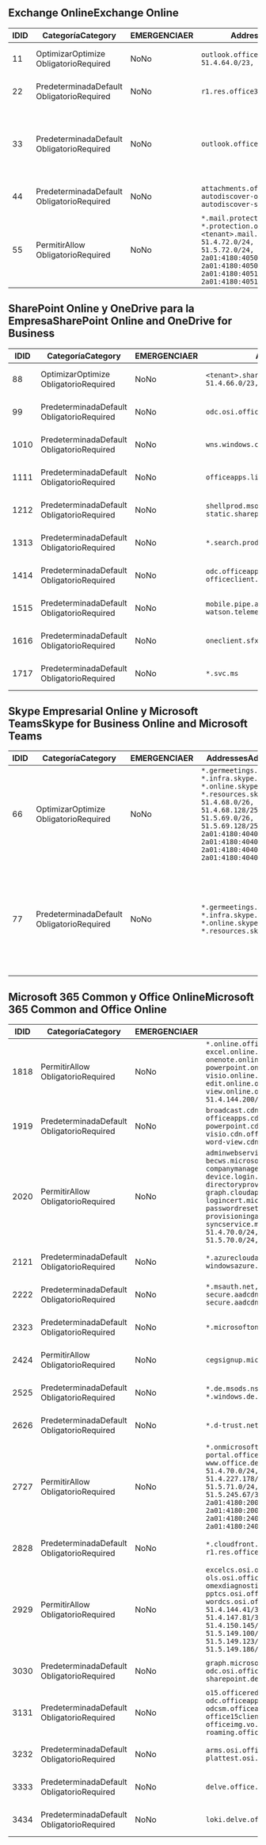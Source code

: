 <!--THIS FILE IS AUTOMATICALLY GENERATED. MANUAL CHANGES WILL BE OVERWRITTEN.-->
<!--Please contact the Office 365 Endpoints team with any questions.-->
<!--Germany endpoints version 2019042900-->
<!--File generated 2019-04-29 11:00:14.8121-->

## <a name="exchange-online"></a><span data-ttu-id="5415c-101">Exchange Online</span><span class="sxs-lookup"><span data-stu-id="5415c-101">Exchange Online</span></span>

<span data-ttu-id="5415c-102">ID</span><span class="sxs-lookup"><span data-stu-id="5415c-102">ID</span></span> | <span data-ttu-id="5415c-103">Categoría</span><span class="sxs-lookup"><span data-stu-id="5415c-103">Category</span></span> | <span data-ttu-id="5415c-104">EMERGENCIA</span><span class="sxs-lookup"><span data-stu-id="5415c-104">ER</span></span> | <span data-ttu-id="5415c-105">Addresses</span><span class="sxs-lookup"><span data-stu-id="5415c-105">Addresses</span></span> | <span data-ttu-id="5415c-106">Puertos</span><span class="sxs-lookup"><span data-stu-id="5415c-106">Ports</span></span>
-- | -------------------- | -- | ------------------------------------------------------------------------------------------------------------------------------------------------------------------------------------------------------------------------------------------------------------ | -------------------------------
<span data-ttu-id="5415c-107">1</span><span class="sxs-lookup"><span data-stu-id="5415c-107">1</span></span> | <span data-ttu-id="5415c-108">Optimizar</span><span class="sxs-lookup"><span data-stu-id="5415c-108">Optimize</span></span><BR><span data-ttu-id="5415c-109">Obligatorio</span><span class="sxs-lookup"><span data-stu-id="5415c-109">Required</span></span> | <span data-ttu-id="5415c-110">No</span><span class="sxs-lookup"><span data-stu-id="5415c-110">No</span></span> | `outlook.office.de`<BR>`51.4.64.0/23, 51.5.64.0/23` | <span data-ttu-id="5415c-111">**TCP:** 443, 80</span><span class="sxs-lookup"><span data-stu-id="5415c-111">**TCP:** 443, 80</span></span>
<span data-ttu-id="5415c-112">2</span><span class="sxs-lookup"><span data-stu-id="5415c-112">2</span></span> | <span data-ttu-id="5415c-113">Predeterminada</span><span class="sxs-lookup"><span data-stu-id="5415c-113">Default</span></span><BR><span data-ttu-id="5415c-114">Obligatorio</span><span class="sxs-lookup"><span data-stu-id="5415c-114">Required</span></span> | <span data-ttu-id="5415c-115">No</span><span class="sxs-lookup"><span data-stu-id="5415c-115">No</span></span> | `r1.res.office365.com` | <span data-ttu-id="5415c-116">**TCP:** 443, 80</span><span class="sxs-lookup"><span data-stu-id="5415c-116">**TCP:** 443, 80</span></span>
<span data-ttu-id="5415c-117">3</span><span class="sxs-lookup"><span data-stu-id="5415c-117">3</span></span> | <span data-ttu-id="5415c-118">Predeterminada</span><span class="sxs-lookup"><span data-stu-id="5415c-118">Default</span></span><BR><span data-ttu-id="5415c-119">Obligatorio</span><span class="sxs-lookup"><span data-stu-id="5415c-119">Required</span></span> | <span data-ttu-id="5415c-120">No</span><span class="sxs-lookup"><span data-stu-id="5415c-120">No</span></span> | `outlook.office.de` | <span data-ttu-id="5415c-121">**TCP:** 143, 25, 587, 993, 995</span><span class="sxs-lookup"><span data-stu-id="5415c-121">**TCP:** 143, 25, 587, 993, 995</span></span>
<span data-ttu-id="5415c-122">4</span><span class="sxs-lookup"><span data-stu-id="5415c-122">4</span></span> | <span data-ttu-id="5415c-123">Predeterminada</span><span class="sxs-lookup"><span data-stu-id="5415c-123">Default</span></span><BR><span data-ttu-id="5415c-124">Obligatorio</span><span class="sxs-lookup"><span data-stu-id="5415c-124">Required</span></span> | <span data-ttu-id="5415c-125">No</span><span class="sxs-lookup"><span data-stu-id="5415c-125">No</span></span> | `attachments.office365-net.de, autodiscover-outlook.office.de, autodiscover-s.outlook.de` | <span data-ttu-id="5415c-126">**TCP:** 443, 80</span><span class="sxs-lookup"><span data-stu-id="5415c-126">**TCP:** 443, 80</span></span>
<span data-ttu-id="5415c-127">5</span><span class="sxs-lookup"><span data-stu-id="5415c-127">5</span></span> | <span data-ttu-id="5415c-128">Permitir</span><span class="sxs-lookup"><span data-stu-id="5415c-128">Allow</span></span><BR><span data-ttu-id="5415c-129">Obligatorio</span><span class="sxs-lookup"><span data-stu-id="5415c-129">Required</span></span> | <span data-ttu-id="5415c-130">No</span><span class="sxs-lookup"><span data-stu-id="5415c-130">No</span></span> | `*.mail.protection.outlook.de, *.protection.outlook.de, <tenant>.mail.protection.outlook.de`<BR>`51.4.72.0/24, 51.4.80.0/27, 51.5.72.0/24, 51.5.80.0/27, 2a01:4180:4050:400::/64, 2a01:4180:4050:800::/64, 2a01:4180:4051:400::/64, 2a01:4180:4051:800::/64` | <span data-ttu-id="5415c-131">**TCP:** 25, 443</span><span class="sxs-lookup"><span data-stu-id="5415c-131">**TCP:** 25, 443</span></span>

## <a name="sharepoint-online-and-onedrive-for-business"></a><span data-ttu-id="5415c-132">SharePoint Online y OneDrive para la Empresa</span><span class="sxs-lookup"><span data-stu-id="5415c-132">SharePoint Online and OneDrive for Business</span></span>

<span data-ttu-id="5415c-133">ID</span><span class="sxs-lookup"><span data-stu-id="5415c-133">ID</span></span> | <span data-ttu-id="5415c-134">Categoría</span><span class="sxs-lookup"><span data-stu-id="5415c-134">Category</span></span> | <span data-ttu-id="5415c-135">EMERGENCIA</span><span class="sxs-lookup"><span data-stu-id="5415c-135">ER</span></span> | <span data-ttu-id="5415c-136">Addresses</span><span class="sxs-lookup"><span data-stu-id="5415c-136">Addresses</span></span> | <span data-ttu-id="5415c-137">Puertos</span><span class="sxs-lookup"><span data-stu-id="5415c-137">Ports</span></span>
-- | -------------------- | -- | ------------------------------------------------------------------------------ | ----------------
<span data-ttu-id="5415c-138">8</span><span class="sxs-lookup"><span data-stu-id="5415c-138">8</span></span> | <span data-ttu-id="5415c-139">Optimizar</span><span class="sxs-lookup"><span data-stu-id="5415c-139">Optimize</span></span><BR><span data-ttu-id="5415c-140">Obligatorio</span><span class="sxs-lookup"><span data-stu-id="5415c-140">Required</span></span> | <span data-ttu-id="5415c-141">No</span><span class="sxs-lookup"><span data-stu-id="5415c-141">No</span></span> | `<tenant>.sharepoint.de`<BR>`51.4.66.0/23, 51.5.66.0/23` | <span data-ttu-id="5415c-142">**TCP:** 443, 80</span><span class="sxs-lookup"><span data-stu-id="5415c-142">**TCP:** 443, 80</span></span>
<span data-ttu-id="5415c-143">9</span><span class="sxs-lookup"><span data-stu-id="5415c-143">9</span></span> | <span data-ttu-id="5415c-144">Predeterminada</span><span class="sxs-lookup"><span data-stu-id="5415c-144">Default</span></span><BR><span data-ttu-id="5415c-145">Obligatorio</span><span class="sxs-lookup"><span data-stu-id="5415c-145">Required</span></span> | <span data-ttu-id="5415c-146">No</span><span class="sxs-lookup"><span data-stu-id="5415c-146">No</span></span> | `odc.osi.office.de` | <span data-ttu-id="5415c-147">**TCP:** 443, 80</span><span class="sxs-lookup"><span data-stu-id="5415c-147">**TCP:** 443, 80</span></span>
<span data-ttu-id="5415c-148">10</span><span class="sxs-lookup"><span data-stu-id="5415c-148">10</span></span> | <span data-ttu-id="5415c-149">Predeterminada</span><span class="sxs-lookup"><span data-stu-id="5415c-149">Default</span></span><BR><span data-ttu-id="5415c-150">Obligatorio</span><span class="sxs-lookup"><span data-stu-id="5415c-150">Required</span></span> | <span data-ttu-id="5415c-151">No</span><span class="sxs-lookup"><span data-stu-id="5415c-151">No</span></span> | `wns.windows.com` | <span data-ttu-id="5415c-152">**TCP:** 443, 80</span><span class="sxs-lookup"><span data-stu-id="5415c-152">**TCP:** 443, 80</span></span>
<span data-ttu-id="5415c-153">11</span><span class="sxs-lookup"><span data-stu-id="5415c-153">11</span></span> | <span data-ttu-id="5415c-154">Predeterminada</span><span class="sxs-lookup"><span data-stu-id="5415c-154">Default</span></span><BR><span data-ttu-id="5415c-155">Obligatorio</span><span class="sxs-lookup"><span data-stu-id="5415c-155">Required</span></span> | <span data-ttu-id="5415c-156">No</span><span class="sxs-lookup"><span data-stu-id="5415c-156">No</span></span> | `officeapps.live.com` | <span data-ttu-id="5415c-157">**TCP:** 443, 80</span><span class="sxs-lookup"><span data-stu-id="5415c-157">**TCP:** 443, 80</span></span>
<span data-ttu-id="5415c-158">12</span><span class="sxs-lookup"><span data-stu-id="5415c-158">12</span></span> | <span data-ttu-id="5415c-159">Predeterminada</span><span class="sxs-lookup"><span data-stu-id="5415c-159">Default</span></span><BR><span data-ttu-id="5415c-160">Obligatorio</span><span class="sxs-lookup"><span data-stu-id="5415c-160">Required</span></span> | <span data-ttu-id="5415c-161">No</span><span class="sxs-lookup"><span data-stu-id="5415c-161">No</span></span> | `shellprod.msocdn.de, spoprod-a.akamaihd.net, static.sharepointonline.com` | <span data-ttu-id="5415c-162">**TCP:** 443, 80</span><span class="sxs-lookup"><span data-stu-id="5415c-162">**TCP:** 443, 80</span></span>
<span data-ttu-id="5415c-163">13</span><span class="sxs-lookup"><span data-stu-id="5415c-163">13</span></span> | <span data-ttu-id="5415c-164">Predeterminada</span><span class="sxs-lookup"><span data-stu-id="5415c-164">Default</span></span><BR><span data-ttu-id="5415c-165">Obligatorio</span><span class="sxs-lookup"><span data-stu-id="5415c-165">Required</span></span> | <span data-ttu-id="5415c-166">No</span><span class="sxs-lookup"><span data-stu-id="5415c-166">No</span></span> | `*.search.production.de.azuretrafficmanager.de` | <span data-ttu-id="5415c-167">**TCP:** 443</span><span class="sxs-lookup"><span data-stu-id="5415c-167">**TCP:** 443</span></span>
<span data-ttu-id="5415c-168">14</span><span class="sxs-lookup"><span data-stu-id="5415c-168">14</span></span> | <span data-ttu-id="5415c-169">Predeterminada</span><span class="sxs-lookup"><span data-stu-id="5415c-169">Default</span></span><BR><span data-ttu-id="5415c-170">Obligatorio</span><span class="sxs-lookup"><span data-stu-id="5415c-170">Required</span></span> | <span data-ttu-id="5415c-171">No</span><span class="sxs-lookup"><span data-stu-id="5415c-171">No</span></span> | `odc.officeapps.live.com, officeclient.microsoft.com` | <span data-ttu-id="5415c-172">**TCP:** 443, 80</span><span class="sxs-lookup"><span data-stu-id="5415c-172">**TCP:** 443, 80</span></span>
<span data-ttu-id="5415c-173">15</span><span class="sxs-lookup"><span data-stu-id="5415c-173">15</span></span> | <span data-ttu-id="5415c-174">Predeterminada</span><span class="sxs-lookup"><span data-stu-id="5415c-174">Default</span></span><BR><span data-ttu-id="5415c-175">Obligatorio</span><span class="sxs-lookup"><span data-stu-id="5415c-175">Required</span></span> | <span data-ttu-id="5415c-176">No</span><span class="sxs-lookup"><span data-stu-id="5415c-176">No</span></span> | `mobile.pipe.aria.microsoft.com, ssw.live.com, watson.telemetry.microsoft.com` | <span data-ttu-id="5415c-177">**TCP:** 443, 80</span><span class="sxs-lookup"><span data-stu-id="5415c-177">**TCP:** 443, 80</span></span>
<span data-ttu-id="5415c-178">16</span><span class="sxs-lookup"><span data-stu-id="5415c-178">16</span></span> | <span data-ttu-id="5415c-179">Predeterminada</span><span class="sxs-lookup"><span data-stu-id="5415c-179">Default</span></span><BR><span data-ttu-id="5415c-180">Obligatorio</span><span class="sxs-lookup"><span data-stu-id="5415c-180">Required</span></span> | <span data-ttu-id="5415c-181">No</span><span class="sxs-lookup"><span data-stu-id="5415c-181">No</span></span> | `oneclient.sfx.ms` | <span data-ttu-id="5415c-182">**TCP:** 443, 80</span><span class="sxs-lookup"><span data-stu-id="5415c-182">**TCP:** 443, 80</span></span>
<span data-ttu-id="5415c-183">17</span><span class="sxs-lookup"><span data-stu-id="5415c-183">17</span></span> | <span data-ttu-id="5415c-184">Predeterminada</span><span class="sxs-lookup"><span data-stu-id="5415c-184">Default</span></span><BR><span data-ttu-id="5415c-185">Obligatorio</span><span class="sxs-lookup"><span data-stu-id="5415c-185">Required</span></span> | <span data-ttu-id="5415c-186">No</span><span class="sxs-lookup"><span data-stu-id="5415c-186">No</span></span> | `*.svc.ms` | <span data-ttu-id="5415c-187">**TCP:** 443, 80</span><span class="sxs-lookup"><span data-stu-id="5415c-187">**TCP:** 443, 80</span></span>

## <a name="skype-for-business-online-and-microsoft-teams"></a><span data-ttu-id="5415c-188">Skype Empresarial Online y Microsoft Teams</span><span class="sxs-lookup"><span data-stu-id="5415c-188">Skype for Business Online and Microsoft Teams</span></span>

<span data-ttu-id="5415c-189">ID</span><span class="sxs-lookup"><span data-stu-id="5415c-189">ID</span></span> | <span data-ttu-id="5415c-190">Categoría</span><span class="sxs-lookup"><span data-stu-id="5415c-190">Category</span></span> | <span data-ttu-id="5415c-191">EMERGENCIA</span><span class="sxs-lookup"><span data-stu-id="5415c-191">ER</span></span> | <span data-ttu-id="5415c-192">Addresses</span><span class="sxs-lookup"><span data-stu-id="5415c-192">Addresses</span></span> | <span data-ttu-id="5415c-193">Puertos</span><span class="sxs-lookup"><span data-stu-id="5415c-193">Ports</span></span>
-- | -------------------- | -- | ----------------------------------------------------------------------------------------------------------------------------------------------------------------------------------------------------------------------------------------------- | --------------------------------------------------
<span data-ttu-id="5415c-194">6</span><span class="sxs-lookup"><span data-stu-id="5415c-194">6</span></span> | <span data-ttu-id="5415c-195">Optimizar</span><span class="sxs-lookup"><span data-stu-id="5415c-195">Optimize</span></span><BR><span data-ttu-id="5415c-196">Obligatorio</span><span class="sxs-lookup"><span data-stu-id="5415c-196">Required</span></span> | <span data-ttu-id="5415c-197">No</span><span class="sxs-lookup"><span data-stu-id="5415c-197">No</span></span> | `*.germeetings.skype.de, *.infra.skype.de, *.online.skype.de, *.resources.skype.de`<BR>`51.4.68.0/26, 51.4.68.128/25, 51.5.69.0/26, 51.5.69.128/25, 2a01:4180:4040:1::/64, 2a01:4180:4040:2::/64, 2a01:4180:4040:7::/64, 2a01:4180:4040:8::/64` | <span data-ttu-id="5415c-198">**TCP:** 443, 80</span><span class="sxs-lookup"><span data-stu-id="5415c-198">**TCP:** 443, 80</span></span><BR><span data-ttu-id="5415c-199">**UDP:** 3478</span><span class="sxs-lookup"><span data-stu-id="5415c-199">**UDP:** 3478</span></span>
<span data-ttu-id="5415c-200">7</span><span class="sxs-lookup"><span data-stu-id="5415c-200">7</span></span> | <span data-ttu-id="5415c-201">Predeterminada</span><span class="sxs-lookup"><span data-stu-id="5415c-201">Default</span></span><BR><span data-ttu-id="5415c-202">Obligatorio</span><span class="sxs-lookup"><span data-stu-id="5415c-202">Required</span></span> | <span data-ttu-id="5415c-203">No</span><span class="sxs-lookup"><span data-stu-id="5415c-203">No</span></span> | `*.germeetings.skype.de, *.infra.skype.de, *.online.skype.de, *.resources.skype.de` | <span data-ttu-id="5415c-204">**TCP:** 5061, 50000-59999</span><span class="sxs-lookup"><span data-stu-id="5415c-204">**TCP:** 5061, 50000-59999</span></span><BR><span data-ttu-id="5415c-205">**UDP:** 50000-59999</span><span class="sxs-lookup"><span data-stu-id="5415c-205">**UDP:** 50000-59999</span></span>

## <a name="microsoft-365-common-and-office-online"></a><span data-ttu-id="5415c-206">Microsoft 365 Common y Office Online</span><span class="sxs-lookup"><span data-stu-id="5415c-206">Microsoft 365 Common and Office Online</span></span>

<span data-ttu-id="5415c-207">ID</span><span class="sxs-lookup"><span data-stu-id="5415c-207">ID</span></span> | <span data-ttu-id="5415c-208">Categoría</span><span class="sxs-lookup"><span data-stu-id="5415c-208">Category</span></span> | <span data-ttu-id="5415c-209">EMERGENCIA</span><span class="sxs-lookup"><span data-stu-id="5415c-209">ER</span></span> | <span data-ttu-id="5415c-210">Addresses</span><span class="sxs-lookup"><span data-stu-id="5415c-210">Addresses</span></span> | <span data-ttu-id="5415c-211">Puertos</span><span class="sxs-lookup"><span data-stu-id="5415c-211">Ports</span></span>
-- | ------------------- | -- | ---------------------------------------------------------------------------------------------------------------------------------------------------------------------------------------------------------------------------------------------------------------------------------------------------------------------------------------------------------------------------------------------------------------------------------------------------------------------------------- | ----------------
<span data-ttu-id="5415c-212">18</span><span class="sxs-lookup"><span data-stu-id="5415c-212">18</span></span> | <span data-ttu-id="5415c-213">Permitir</span><span class="sxs-lookup"><span data-stu-id="5415c-213">Allow</span></span><BR><span data-ttu-id="5415c-214">Obligatorio</span><span class="sxs-lookup"><span data-stu-id="5415c-214">Required</span></span> | <span data-ttu-id="5415c-215">No</span><span class="sxs-lookup"><span data-stu-id="5415c-215">No</span></span> | `*.online.office.de, broadcast.online.office.de, excel.online.office.de, onenote.online.office.de, powerpoint.online.office.de, visio.online.office.de, word-edit.online.office.de, word-view.online.office.de`<BR>`51.4.144.200/32, 51.5.149.3/32, 51.18.16.0/23` | <span data-ttu-id="5415c-216">**TCP:** 443</span><span class="sxs-lookup"><span data-stu-id="5415c-216">**TCP:** 443</span></span>
<span data-ttu-id="5415c-217">19</span><span class="sxs-lookup"><span data-stu-id="5415c-217">19</span></span> | <span data-ttu-id="5415c-218">Predeterminada</span><span class="sxs-lookup"><span data-stu-id="5415c-218">Default</span></span><BR><span data-ttu-id="5415c-219">Obligatorio</span><span class="sxs-lookup"><span data-stu-id="5415c-219">Required</span></span> | <span data-ttu-id="5415c-220">No</span><span class="sxs-lookup"><span data-stu-id="5415c-220">No</span></span> | `broadcast.cdn.office.de, excel.cdn.office.de, officeapps.cdn.office.de, onenote.cdn.office.de, powerpoint.cdn.office.de, view.cdn.office.de, visio.cdn.office.de, word-edit.cdn.office.de, word-view.cdn.office.de` | <span data-ttu-id="5415c-221">**TCP:** 443</span><span class="sxs-lookup"><span data-stu-id="5415c-221">**TCP:** 443</span></span>
<span data-ttu-id="5415c-222">20</span><span class="sxs-lookup"><span data-stu-id="5415c-222">20</span></span> | <span data-ttu-id="5415c-223">Permitir</span><span class="sxs-lookup"><span data-stu-id="5415c-223">Allow</span></span><BR><span data-ttu-id="5415c-224">Obligatorio</span><span class="sxs-lookup"><span data-stu-id="5415c-224">Required</span></span> | <span data-ttu-id="5415c-225">No</span><span class="sxs-lookup"><span data-stu-id="5415c-225">No</span></span> | `adminwebservice.microsoftonline.de, becws.microsoftonline.de, companymanager.microsoftonline.de, device.login.microsoftonline.de, directoryprovisioning.cloudapi.de, graph.cloudapi.de, login.microsoftonline.de, logincert.microsoftonline.de, pas.cloudapi.de, passwordreset.activedirectory.microsoftazure.de, provisioningapi.microsoftonline.de, syncservice.microsoftonline.de`<BR>`51.4.70.0/24, 51.4.136.0/24, 51.4.144.0/24, 51.5.70.0/24, 51.5.136.0/24, 51.5.144.0/24` | <span data-ttu-id="5415c-226">**TCP:** 443, 80</span><span class="sxs-lookup"><span data-stu-id="5415c-226">**TCP:** 443, 80</span></span>
<span data-ttu-id="5415c-227">21</span><span class="sxs-lookup"><span data-stu-id="5415c-227">21</span></span> | <span data-ttu-id="5415c-228">Predeterminada</span><span class="sxs-lookup"><span data-stu-id="5415c-228">Default</span></span><BR><span data-ttu-id="5415c-229">Obligatorio</span><span class="sxs-lookup"><span data-stu-id="5415c-229">Required</span></span> | <span data-ttu-id="5415c-230">No</span><span class="sxs-lookup"><span data-stu-id="5415c-230">No</span></span> | `*.azurecloudapp.de, *.cloudapi.de, *.windows.de, windowsazure.de` | <span data-ttu-id="5415c-231">**TCP:** 443, 80</span><span class="sxs-lookup"><span data-stu-id="5415c-231">**TCP:** 443, 80</span></span>
<span data-ttu-id="5415c-232">22</span><span class="sxs-lookup"><span data-stu-id="5415c-232">22</span></span> | <span data-ttu-id="5415c-233">Predeterminada</span><span class="sxs-lookup"><span data-stu-id="5415c-233">Default</span></span><BR><span data-ttu-id="5415c-234">Obligatorio</span><span class="sxs-lookup"><span data-stu-id="5415c-234">Required</span></span> | <span data-ttu-id="5415c-235">No</span><span class="sxs-lookup"><span data-stu-id="5415c-235">No</span></span> | `*.msauth.net, *.msftauth.net, secure.aadcdn.microsoftonline-p.com, secure.aadcdn.microsoftonline-p.de` | <span data-ttu-id="5415c-236">**TCP:** 443, 80</span><span class="sxs-lookup"><span data-stu-id="5415c-236">**TCP:** 443, 80</span></span>
<span data-ttu-id="5415c-237">23</span><span class="sxs-lookup"><span data-stu-id="5415c-237">23</span></span> | <span data-ttu-id="5415c-238">Predeterminada</span><span class="sxs-lookup"><span data-stu-id="5415c-238">Default</span></span><BR><span data-ttu-id="5415c-239">Obligatorio</span><span class="sxs-lookup"><span data-stu-id="5415c-239">Required</span></span> | <span data-ttu-id="5415c-240">No</span><span class="sxs-lookup"><span data-stu-id="5415c-240">No</span></span> | `*.microsoftonline.de, *.windows.net` | <span data-ttu-id="5415c-241">**TCP:** 443, 80</span><span class="sxs-lookup"><span data-stu-id="5415c-241">**TCP:** 443, 80</span></span>
<span data-ttu-id="5415c-242">24</span><span class="sxs-lookup"><span data-stu-id="5415c-242">24</span></span> | <span data-ttu-id="5415c-243">Permitir</span><span class="sxs-lookup"><span data-stu-id="5415c-243">Allow</span></span><BR><span data-ttu-id="5415c-244">Obligatorio</span><span class="sxs-lookup"><span data-stu-id="5415c-244">Required</span></span> | <span data-ttu-id="5415c-245">No</span><span class="sxs-lookup"><span data-stu-id="5415c-245">No</span></span> | `cegsignup.microsoft.de, negsignup.microsoft.de` | <span data-ttu-id="5415c-246">**TCP:** 443, 80</span><span class="sxs-lookup"><span data-stu-id="5415c-246">**TCP:** 443, 80</span></span>
<span data-ttu-id="5415c-247">25</span><span class="sxs-lookup"><span data-stu-id="5415c-247">25</span></span> | <span data-ttu-id="5415c-248">Predeterminada</span><span class="sxs-lookup"><span data-stu-id="5415c-248">Default</span></span><BR><span data-ttu-id="5415c-249">Obligatorio</span><span class="sxs-lookup"><span data-stu-id="5415c-249">Required</span></span> | <span data-ttu-id="5415c-250">No</span><span class="sxs-lookup"><span data-stu-id="5415c-250">No</span></span> | `*.de.msods.nsatc.net, *.office.de.akadns.net, *.windows.de.nsatc.net, officehome.msocdn.de` | <span data-ttu-id="5415c-251">**TCP:** 443, 80</span><span class="sxs-lookup"><span data-stu-id="5415c-251">**TCP:** 443, 80</span></span>
<span data-ttu-id="5415c-252">26</span><span class="sxs-lookup"><span data-stu-id="5415c-252">26</span></span> | <span data-ttu-id="5415c-253">Predeterminada</span><span class="sxs-lookup"><span data-stu-id="5415c-253">Default</span></span><BR><span data-ttu-id="5415c-254">Obligatorio</span><span class="sxs-lookup"><span data-stu-id="5415c-254">Required</span></span> | <span data-ttu-id="5415c-255">No</span><span class="sxs-lookup"><span data-stu-id="5415c-255">No</span></span> | `*.d-trust.net` | <span data-ttu-id="5415c-256">**TCP:** 443, 80</span><span class="sxs-lookup"><span data-stu-id="5415c-256">**TCP:** 443, 80</span></span>
<span data-ttu-id="5415c-257">27</span><span class="sxs-lookup"><span data-stu-id="5415c-257">27</span></span> | <span data-ttu-id="5415c-258">Permitir</span><span class="sxs-lookup"><span data-stu-id="5415c-258">Allow</span></span><BR><span data-ttu-id="5415c-259">Obligatorio</span><span class="sxs-lookup"><span data-stu-id="5415c-259">Required</span></span> | <span data-ttu-id="5415c-260">No</span><span class="sxs-lookup"><span data-stu-id="5415c-260">No</span></span> | `*.onmicrosoft.de, *.osi.office.de, office.de, portal.office.de, webshell.suite.office.de, www.office.de`<BR>`51.4.70.0/24, 51.4.71.0/24, 51.4.226.115/32, 51.4.227.178/32, 51.4.230.178/32, 51.5.70.0/24, 51.5.71.0/24, 51.5.147.48/32, 51.5.242.163/32, 51.5.245.67/32, 2a01:4180:2001::92/128, 2a01:4180:2001::234/128, 2a01:4180:2001::3b8/128, 2a01:4180:2401::11f/128, 2a01:4180:2401::33b/128, 2a01:4180:2401::55b/128` | <span data-ttu-id="5415c-261">**TCP:** 443, 80</span><span class="sxs-lookup"><span data-stu-id="5415c-261">**TCP:** 443, 80</span></span>
<span data-ttu-id="5415c-262">28</span><span class="sxs-lookup"><span data-stu-id="5415c-262">28</span></span> | <span data-ttu-id="5415c-263">Predeterminada</span><span class="sxs-lookup"><span data-stu-id="5415c-263">Default</span></span><BR><span data-ttu-id="5415c-264">Obligatorio</span><span class="sxs-lookup"><span data-stu-id="5415c-264">Required</span></span> | <span data-ttu-id="5415c-265">No</span><span class="sxs-lookup"><span data-stu-id="5415c-265">No</span></span> | `*.cloudfront.net, prod.msocdn.de, r1.res.office365.com, shellprod.msocdn.de` | <span data-ttu-id="5415c-266">**TCP:** 443, 80</span><span class="sxs-lookup"><span data-stu-id="5415c-266">**TCP:** 443, 80</span></span>
<span data-ttu-id="5415c-267">29</span><span class="sxs-lookup"><span data-stu-id="5415c-267">29</span></span> | <span data-ttu-id="5415c-268">Permitir</span><span class="sxs-lookup"><span data-stu-id="5415c-268">Allow</span></span><BR><span data-ttu-id="5415c-269">Obligatorio</span><span class="sxs-lookup"><span data-stu-id="5415c-269">Required</span></span> | <span data-ttu-id="5415c-270">No</span><span class="sxs-lookup"><span data-stu-id="5415c-270">No</span></span> | `excelcs.osi.office.de, excelps.osi.office.de, ols.osi.office.de, omexdiagnostics.osi.office.de, pptcs.osi.office.de, pptps.osi.office.de, wordcs.osi.office.de, wordps.osi.office.de`<BR>`51.4.144.41/32, 51.4.144.174/32, 51.4.145.38/32, 51.4.147.81/32, 51.4.147.233/32, 51.4.148.12/32, 51.4.150.145/32, 51.5.147.242/32, 51.5.149.100/32, 51.5.149.119/32, 51.5.149.123/32, 51.5.149.180/32, 51.5.149.186/32, 51.18.0.0/21` | <span data-ttu-id="5415c-271">**TCP:** 443, 80</span><span class="sxs-lookup"><span data-stu-id="5415c-271">**TCP:** 443, 80</span></span>
<span data-ttu-id="5415c-272">30</span><span class="sxs-lookup"><span data-stu-id="5415c-272">30</span></span> | <span data-ttu-id="5415c-273">Predeterminada</span><span class="sxs-lookup"><span data-stu-id="5415c-273">Default</span></span><BR><span data-ttu-id="5415c-274">Obligatorio</span><span class="sxs-lookup"><span data-stu-id="5415c-274">Required</span></span> | <span data-ttu-id="5415c-275">No</span><span class="sxs-lookup"><span data-stu-id="5415c-275">No</span></span> | `graph.microsoft.de, ocws.osi.office.de, odc.osi.office.de, roaming.osi.office.de, sharepoint.de, store.office.de` | <span data-ttu-id="5415c-276">**TCP:** 443, 80</span><span class="sxs-lookup"><span data-stu-id="5415c-276">**TCP:** 443, 80</span></span>
<span data-ttu-id="5415c-277">31</span><span class="sxs-lookup"><span data-stu-id="5415c-277">31</span></span> | <span data-ttu-id="5415c-278">Predeterminada</span><span class="sxs-lookup"><span data-stu-id="5415c-278">Default</span></span><BR><span data-ttu-id="5415c-279">Obligatorio</span><span class="sxs-lookup"><span data-stu-id="5415c-279">Required</span></span> | <span data-ttu-id="5415c-280">No</span><span class="sxs-lookup"><span data-stu-id="5415c-280">No</span></span> | `o15.officeredir.microsoft.com, odc.officeapps.live.com, odcsm.officeapps.live.com, office.microsoft.com, office15client.microsoft.com, officeimg.vo.msecnd.net, roaming.officeapps.live.com` | <span data-ttu-id="5415c-281">**TCP:** 443, 80</span><span class="sxs-lookup"><span data-stu-id="5415c-281">**TCP:** 443, 80</span></span>
<span data-ttu-id="5415c-282">32</span><span class="sxs-lookup"><span data-stu-id="5415c-282">32</span></span> | <span data-ttu-id="5415c-283">Predeterminada</span><span class="sxs-lookup"><span data-stu-id="5415c-283">Default</span></span><BR><span data-ttu-id="5415c-284">Obligatorio</span><span class="sxs-lookup"><span data-stu-id="5415c-284">Required</span></span> | <span data-ttu-id="5415c-285">No</span><span class="sxs-lookup"><span data-stu-id="5415c-285">No</span></span> | `arms.osi.office.de, manage.osi.office.de, plattest.osi.office.de` | <span data-ttu-id="5415c-286">**TCP:** 443, 80</span><span class="sxs-lookup"><span data-stu-id="5415c-286">**TCP:** 443, 80</span></span>
<span data-ttu-id="5415c-287">33</span><span class="sxs-lookup"><span data-stu-id="5415c-287">33</span></span> | <span data-ttu-id="5415c-288">Predeterminada</span><span class="sxs-lookup"><span data-stu-id="5415c-288">Default</span></span><BR><span data-ttu-id="5415c-289">Obligatorio</span><span class="sxs-lookup"><span data-stu-id="5415c-289">Required</span></span> | <span data-ttu-id="5415c-290">No</span><span class="sxs-lookup"><span data-stu-id="5415c-290">No</span></span> | `delve.office.de, res.delve.office.com` | <span data-ttu-id="5415c-291">**TCP:** 443</span><span class="sxs-lookup"><span data-stu-id="5415c-291">**TCP:** 443</span></span>
<span data-ttu-id="5415c-292">34</span><span class="sxs-lookup"><span data-stu-id="5415c-292">34</span></span> | <span data-ttu-id="5415c-293">Predeterminada</span><span class="sxs-lookup"><span data-stu-id="5415c-293">Default</span></span><BR><span data-ttu-id="5415c-294">Obligatorio</span><span class="sxs-lookup"><span data-stu-id="5415c-294">Required</span></span> | <span data-ttu-id="5415c-295">No</span><span class="sxs-lookup"><span data-stu-id="5415c-295">No</span></span> | `loki.delve.office.de, lpcres.delve.office.com` | <span data-ttu-id="5415c-296">**TCP:** 443</span><span class="sxs-lookup"><span data-stu-id="5415c-296">**TCP:** 443</span></span>
